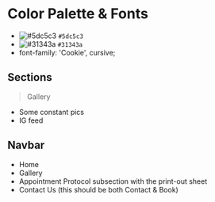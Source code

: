 # Color Palette & Fonts

- ![#5dc5c3](https://via.placeholder.com/300/5dc5c3/000000?text=+) `#5dc5c3`
- ![#31343a](https://via.placeholder.com/300/31343a/000000?text=+) `#31343a`
- font-family: 'Cookie', cursive;

## Sections

> Gallery

- Some constant pics
- IG feed

## Navbar

- Home
- Gallery
- Appointment Protocol
  subsection with the print-out sheet
- Contact Us (this should be both Contact & Book)

